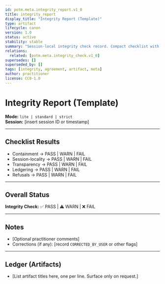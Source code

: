 ```yaml
---
id: potm.meta.integrity_report.v1_0
title: integrity_report
display_title: "Integrity Report (Template)"
type: artifact
lifecycle: canon
version: 1.0
status: active
stability: stable
summary: "Session-local integrity check record. Compact checklist with mode, results, and notes."
relations:
  related: [potm.meta.integrity_check.v1_0]
supersedes: []
superseded_by: []
tags: [integrity, agreement, artifact, meta]
author: practitioner
license: CC0-1.0
---
```


# Integrity Report (Template)

**Mode:** `lite | standard | strict`  
**Session:** [insert session ID or timestamp]

---

## Checklist Results
- Containment → PASS | WARN | FAIL  
- Session-locality → PASS | WARN | FAIL  
- Transparency → PASS | WARN | FAIL  
- Ledgering → PASS | WARN | FAIL  
- Refusals → PASS | WARN | FAIL  

---

## Overall Status
**Integrity Check:** ✅ PASS | ⚠ WARN | ❌ FAIL  

---

## Notes
- [Optional practitioner comments]  
- Corrections (if any): [record `CORRECTED_BY_USER` or other flags]  

---

## Ledger (Artifacts)
- [List artifact titles here, one per line. Surface only on request.]
